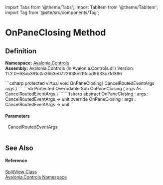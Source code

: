 import Tabs from '@theme/Tabs'; 
import TabItem from '@theme/TabItem'; 
import Tag from '@site/src/components/Tag'; 

# OnPaneClosing Method




## Definition
**Namespace:** <a href="N_Avalonia_Controls">Avalonia.Controls</a>  
**Assembly:** Avalonia.Controls (in Avalonia.Controls.dll) Version: 11.2.0+68ab391c0a3653e0722638e29fcbd9633c7fd386

<Tabs groupId="api-code-preview">
<TabItem value="csharp" label="C#">
```csharp
protected virtual void OnPaneClosing(
	CancelRoutedEventArgs args
)
```
</TabItem>
<TabItem value="vb" label="VB">
```vb
Protected Overridable Sub OnPaneClosing ( 
	args As CancelRoutedEventArgs
)
```
</TabItem>
<TabItem value="fsharp" label="F#">
```fsharp
abstract OnPaneClosing : 
        args : CancelRoutedEventArgs -> unit 
override OnPaneClosing : 
        args : CancelRoutedEventArgs -> unit 
```
</TabItem>
</Tabs>



#### Parameters
<dl><dt>  CancelRoutedEventArgs</dt><dd> </dd></dl>

## See Also


#### Reference
<a href="T_Avalonia_Controls_SplitView">SplitView Class</a>  
<a href="N_Avalonia_Controls">Avalonia.Controls Namespace</a>  
